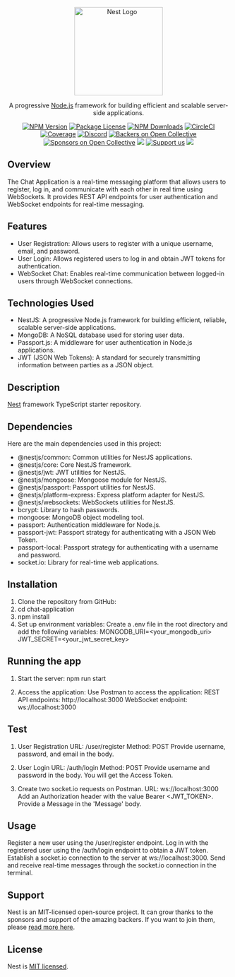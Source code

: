 <p align="center">
  <a href="http://nestjs.com/" target="blank"><img src="https://nestjs.com/img/logo-small.svg" width="200" alt="Nest Logo" /></a>
</p>

[circleci-image]: https://img.shields.io/circleci/build/github/nestjs/nest/master?token=abc123def456
[circleci-url]: https://circleci.com/gh/nestjs/nest

  <p align="center">A progressive <a href="http://nodejs.org" target="_blank">Node.js</a> framework for building efficient and scalable server-side applications.</p>
    <p align="center">
<a href="https://www.npmjs.com/~nestjscore" target="_blank"><img src="https://img.shields.io/npm/v/@nestjs/core.svg" alt="NPM Version" /></a>
<a href="https://www.npmjs.com/~nestjscore" target="_blank"><img src="https://img.shields.io/npm/l/@nestjs/core.svg" alt="Package License" /></a>
<a href="https://www.npmjs.com/~nestjscore" target="_blank"><img src="https://img.shields.io/npm/dm/@nestjs/common.svg" alt="NPM Downloads" /></a>
<a href="https://circleci.com/gh/nestjs/nest" target="_blank"><img src="https://img.shields.io/circleci/build/github/nestjs/nest/master" alt="CircleCI" /></a>
<a href="https://coveralls.io/github/nestjs/nest?branch=master" target="_blank"><img src="https://coveralls.io/repos/github/nestjs/nest/badge.svg?branch=master#9" alt="Coverage" /></a>
<a href="https://discord.gg/G7Qnnhy" target="_blank"><img src="https://img.shields.io/badge/discord-online-brightgreen.svg" alt="Discord"/></a>
<a href="https://opencollective.com/nest#backer" target="_blank"><img src="https://opencollective.com/nest/backers/badge.svg" alt="Backers on Open Collective" /></a>
<a href="https://opencollective.com/nest#sponsor" target="_blank"><img src="https://opencollective.com/nest/sponsors/badge.svg" alt="Sponsors on Open Collective" /></a>
  <a href="https://paypal.me/kamilmysliwiec" target="_blank"><img src="https://img.shields.io/badge/Donate-PayPal-ff3f59.svg"/></a>
    <a href="https://opencollective.com/nest#sponsor"  target="_blank"><img src="https://img.shields.io/badge/Support%20us-Open%20Collective-41B883.svg" alt="Support us"></a>
  <a href="https://twitter.com/nestframework" target="_blank"><img src="https://img.shields.io/twitter/follow/nestframework.svg?style=social&label=Follow"></a>
</p>
  <!--[![Backers on Open Collective](https://opencollective.com/nest/backers/badge.svg)](https://opencollective.com/nest#backer)
  [![Sponsors on Open Collective](https://opencollective.com/nest/sponsors/badge.svg)](https://opencollective.com/nest#sponsor)-->

## Overview
The Chat Application is a real-time messaging platform that allows users to register, log in, and communicate with each other in real time using WebSockets. It provides REST API endpoints for user authentication and WebSocket endpoints for real-time messaging.

## Features
- User Registration: Allows users to register with a unique username, email, and password.
- User Login: Allows registered users to log in and obtain JWT tokens for authentication.
- WebSocket Chat: Enables real-time communication between logged-in users through WebSocket connections.

## Technologies Used
- NestJS: A progressive Node.js framework for building efficient, reliable, scalable server-side applications.
- MongoDB: A NoSQL database used for storing user data.
- Passport.js: A middleware for user authentication in Node.js applications.
- JWT (JSON Web Tokens): A standard for securely transmitting information between parties as a JSON object.

## Description

[Nest](https://github.com/nestjs/nest) framework TypeScript starter repository.

## Dependencies
Here are the main dependencies used in this project:

- @nestjs/common: Common utilities for NestJS applications.
- @nestjs/core: Core NestJS framework.
- @nestjs/jwt: JWT utilities for NestJS.
- @nestjs/mongoose: Mongoose module for NestJS.
- @nestjs/passport: Passport utilities for NestJS.
- @nestjs/platform-express: Express platform adapter for NestJS.
- @nestjs/websockets: WebSockets utilities for NestJS.
- bcrypt: Library to hash passwords.
- mongoose: MongoDB object modeling tool.
- passport: Authentication middleware for Node.js.
- passport-jwt: Passport strategy for authenticating with a JSON Web Token.
- passport-local: Passport strategy for authenticating with a username and password.
- socket.io: Library for real-time web applications.

## Installation
1) Clone the repository from GitHub:
2) cd chat-application
3) npm install
4) Set up environment variables:
        Create a .env file in the root directory and add the following variables:
          MONGODB_URI=<your_mongodb_uri>
          JWT_SECRET=<your_jwt_secret_key>


## Running the app

1) Start the server:
    npm run start

2) Access the application:
   Use Postman to access the application:
       REST API endpoints: http://localhost:3000
       WebSocket endpoint: ws://localhost:3000

## Test
1) User Registration
    URL: /user/register
    Method: POST
    Provide username, password, and email in the body.

2) User Login
    URL: /auth/login
    Method: POST
   Provide username and password in the body.
   You will get the Access Token.

3) Create two socket.io requests on Postman.
   URL: ws://localhost:3000
   Add an Authorization header with the value Bearer <JWT_TOKEN>.
   Provide a Message in the 'Message' body.


## Usage
Register a new user using the /user/register endpoint.
Log in with the registered user using the /auth/login endpoint to obtain a JWT token.
Establish a socket.io connection to the server at ws://localhost:3000.
Send and receive real-time messages through the socket.io connection in the terminal.


## Support

Nest is an MIT-licensed open-source project. It can grow thanks to the sponsors and support of the amazing backers. If you want to join them, please [read more here](https://docs.nestjs.com/support).

## License

Nest is [MIT licensed](LICENSE).
